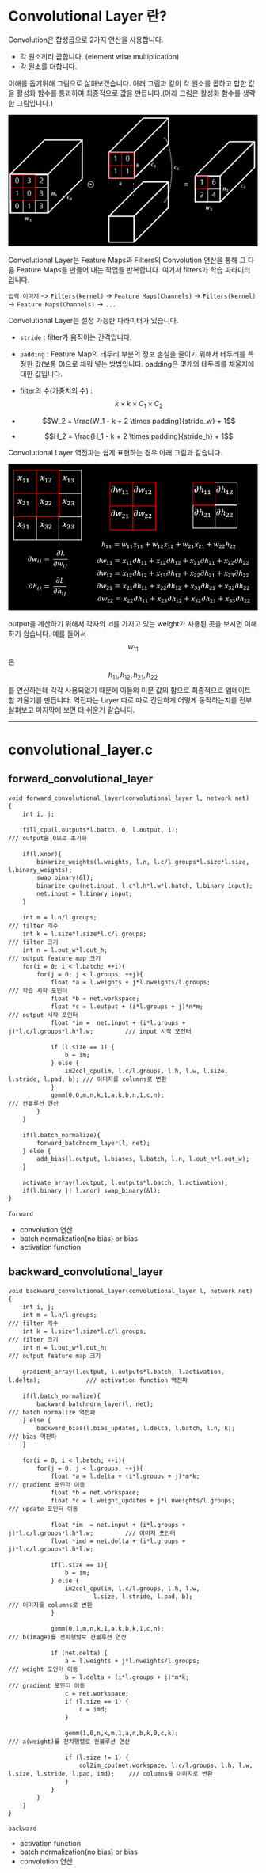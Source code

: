 # Convolutional Layer 란?

Convolution은 합성곱으로 2가지 연산을 사용합니다.

- 각 원소끼리 곱합니다. (element wise multiplication)
- 각 원소를 더합니다.

이해를 돕기위해 그림으로 살펴보겠습니다.
아래 그림과 같이 각 원소를 곱하고 합한 값을 활성화 함수를 통과하여 최종적으로 값을 만듭니다.(아래 그림은 활성화 함수를 생략한 그림입니다.)



![conv1](/figure/conv1.PNG)



Convolutional Layer는 Feature Maps과 Filters의 Convolution 연산을 통해 그 다음 Feature Maps을 만들어 내는 작업을 반복합니다.
여기서 filters가 학습 파라미터 입니다.


`입력 이미지` -> `Filters(kernel)` -> `Feature Maps(Channels)` -> `Filters(kernel)` -> `Feature Maps(Channels)` -> `...`


Convolutional Layer는 설정 가능한 파라미터가 있습니다.

- `stride` : filter가 움직이는 간격입니다.

- `padding` : Feature Map의 테두리 부분의 정보 손실을 줄이기 위해서 테두리를 특정한 값(보통 0)으로 채워 넣는 방법입니다. padding은 몇개의 테두리를 채울지에 대한 값입니다.

- filter의 수(가중치의 수) : $$k \times k \times C_1 \times C_2$$

- $$W_2 = \frac{W_1 - k + 2 \times padding}{stride_w} + 1$$

- $$H_2 = \frac{H_1 - k + 2 \times padding}{stride_h} + 1$$

Convolutional Layer 역전파는 쉽게 표현하는 경우 아래 그림과 같습니다.



![conv2](/figure/conv2.PNG)



output을 계산하기 위해서 각자의 id를 가지고 있는 weight가 사용된 곳을 보시면 이해하기 쉽습니다.
예를 들어서 $$w_11$$은 $$h_11, h_12, h_21, h_22$$를 연산하는데 각각 사용되었기 때문에 이들의 미분 값의 합으로 최종적으로 업데이트 할 기울기를 만듭니다.
역전파는 Layer 따로 따로 간단하게 어떻게 동작하는지를 전부 살펴보고 마지막에 보면 더 쉬운거 같습니다.

---

# convolutional_layer.c

## forward_convolutional_layer

```
void forward_convolutional_layer(convolutional_layer l, network net)
{
    int i, j;

    fill_cpu(l.outputs*l.batch, 0, l.output, 1);                                    /// output을 0으로 초기화

    if(l.xnor){                                                                     
        binarize_weights(l.weights, l.n, l.c/l.groups*l.size*l.size, l.binary_weights);
        swap_binary(&l);
        binarize_cpu(net.input, l.c*l.h*l.w*l.batch, l.binary_input);
        net.input = l.binary_input;
    }

    int m = l.n/l.groups;                                                           /// filter 개수
    int k = l.size*l.size*l.c/l.groups;                                             /// filter 크기
    int n = l.out_w*l.out_h;                                                        /// output feature map 크기
    for(i = 0; i < l.batch; ++i){
        for(j = 0; j < l.groups; ++j){
            float *a = l.weights + j*l.nweights/l.groups;                           /// 학습 시작 포인터
            float *b = net.workspace;                                               
            float *c = l.output + (i*l.groups + j)*n*m;                             /// output 시작 포인터
            float *im =  net.input + (i*l.groups + j)*l.c/l.groups*l.h*l.w;         /// input 시작 포인터

            if (l.size == 1) {                                                      
                b = im;
            } else {
                im2col_cpu(im, l.c/l.groups, l.h, l.w, l.size, l.stride, l.pad, b); /// 이미지를 columns로 변환
            }
            gemm(0,0,m,n,k,1,a,k,b,n,1,c,n);                                        /// 컨볼루션 연산
        }
    }

    if(l.batch_normalize){                                                          
        forward_batchnorm_layer(l, net);                                            
    } else {
        add_bias(l.output, l.biases, l.batch, l.n, l.out_h*l.out_w);                
    }

    activate_array(l.output, l.outputs*l.batch, l.activation);                      
    if(l.binary || l.xnor) swap_binary(&l);                                         
}
```

`forward`

- convolution 연산
- batch normalization(no bias) or bias
- activation function


## backward_convolutional_layer

```
void backward_convolutional_layer(convolutional_layer l, network net)
{
    int i, j;
    int m = l.n/l.groups;                                                           /// filter 개수
    int k = l.size*l.size*l.c/l.groups;                                             /// filter 크기
    int n = l.out_w*l.out_h;                                                        /// output feature map 크기

    gradient_array(l.output, l.outputs*l.batch, l.activation, l.delta);             /// activation function 역전파

    if(l.batch_normalize){
        backward_batchnorm_layer(l, net);                                           /// batch normalize 역전파
    } else {
        backward_bias(l.bias_updates, l.delta, l.batch, l.n, k);                    /// bias 역전파
    }

    for(i = 0; i < l.batch; ++i){
        for(j = 0; j < l.groups; ++j){
            float *a = l.delta + (i*l.groups + j)*m*k;                              /// gradient 포인터 이동
            float *b = net.workspace;                                               
            float *c = l.weight_updates + j*l.nweights/l.groups;                    /// update 포인터 이동

            float *im  = net.input + (i*l.groups + j)*l.c/l.groups*l.h*l.w;         /// 이미지 포인터
            float *imd = net.delta + (i*l.groups + j)*l.c/l.groups*l.h*l.w;         

            if(l.size == 1){                                                       
                b = im;                                                             
            } else {
                im2col_cpu(im, l.c/l.groups, l.h, l.w,
                        l.size, l.stride, l.pad, b);                                /// 이미지를 columns로 변환
            }

            gemm(0,1,m,n,k,1,a,k,b,k,1,c,n);                                        /// b(image)를 전치행렬로 컨볼루션 연산

            if (net.delta) {
                a = l.weights + j*l.nweights/l.groups;                              /// weight 포인터 이동          
                b = l.delta + (i*l.groups + j)*m*k;                                 /// gradient 포인터 이동
                c = net.workspace;                                                  
                if (l.size == 1) {
                    c = imd;
                }

                gemm(1,0,n,k,m,1,a,n,b,k,0,c,k);                                    /// a(weight)를 전치행렬로 컨볼루션 연산

                if (l.size != 1) {
                    col2im_cpu(net.workspace, l.c/l.groups, l.h, l.w, l.size, l.stride, l.pad, imd);    /// columns을 이미지로 변환
                }
            }
        }
    }
}
```

`backward`

- activation function
- batch normalization(no bias) or bias
- convolution 연산
